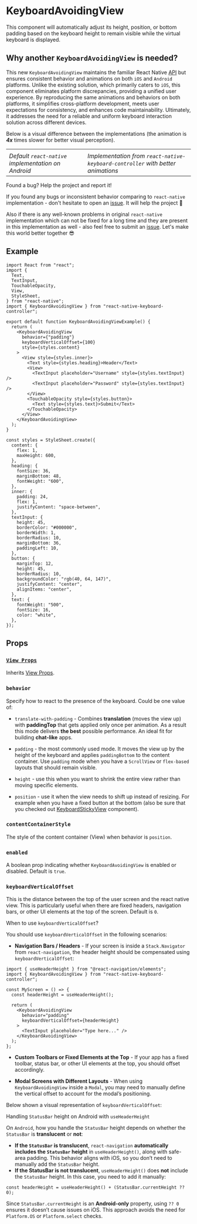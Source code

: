 # KeyboardAvoidingView

This component will automatically adjust its height, position, or bottom padding based on the keyboard height to remain visible while the virtual keyboard is displayed.

## Why another `KeyboardAvoidingView` is needed?[​](/react-native-keyboard-controller/pr-preview/pr-1150/docs/api/components/keyboard-avoiding-view.md#why-another-keyboardavoidingview-is-needed "Direct link to why-another-keyboardavoidingview-is-needed")

This new `KeyboardAvoidingView` maintains the familiar React Native [API](https://reactnative.dev/docs/keyboardavoidingview) but ensures consistent behavior and animations on both `iOS` and `Android` platforms. Unlike the existing solution, which primarily caters to `iOS`, this component eliminates platform discrepancies, providing a unified user experience. By reproducing the same animations and behaviors on both platforms, it simplifies cross-platform development, meets user expectations for consistency, and enhances code maintainability. Ultimately, it addresses the need for a reliable and uniform keyboard interaction solution across different devices.

Below is a visual difference between the implementations (the animation is ***4x*** times slower for better visual perception).

<!-- -->

|                                                    |                                                                                 |
| -------------------------------------------------- | ------------------------------------------------------------------------------- |
|                                                    |                                                                                 |
| *Default `react-native` implementation on Android* | *Implementation from `react-native-keyboard-controller` with better animations* |

Found a bug? Help the project and report it!

If you found any bugs or inconsistent behavior comparing to `react-native` implementation - don't hesitate to open an [issue](https://github.com/kirillzyusko/react-native-keyboard-controller/issues/new?assignees=kirillzyusko\&labels=bug\&template=bug_report.md\&title=). It will help the project 🙏

Also if there is any well-known problems in original `react-native` implementation which can not be fixed for a long time and they are present in this implementation as well - also feel free to submit an [issue](https://github.com/kirillzyusko/react-native-keyboard-controller/issues/new?assignees=kirillzyusko\&labels=bug\&template=bug_report.md\&title=). Let's make this world better together 😎

## Example[​](/react-native-keyboard-controller/pr-preview/pr-1150/docs/api/components/keyboard-avoiding-view.md#example "Direct link to Example")

```
import React from "react";
import {
  Text,
  TextInput,
  TouchableOpacity,
  View,
  StyleSheet,
} from "react-native";
import { KeyboardAvoidingView } from "react-native-keyboard-controller";

export default function KeyboardAvoidingViewExample() {
  return (
    <KeyboardAvoidingView
      behavior={"padding"}
      keyboardVerticalOffset={100}
      style={styles.content}
    >
      <View style={styles.inner}>
        <Text style={styles.heading}>Header</Text>
        <View>
          <TextInput placeholder="Username" style={styles.textInput} />
          <TextInput placeholder="Password" style={styles.textInput} />
        </View>
        <TouchableOpacity style={styles.button}>
          <Text style={styles.text}>Submit</Text>
        </TouchableOpacity>
      </View>
    </KeyboardAvoidingView>
  );
}

const styles = StyleSheet.create({
  content: {
    flex: 1,
    maxHeight: 600,
  },
  heading: {
    fontSize: 36,
    marginBottom: 48,
    fontWeight: "600",
  },
  inner: {
    padding: 24,
    flex: 1,
    justifyContent: "space-between",
  },
  textInput: {
    height: 45,
    borderColor: "#000000",
    borderWidth: 1,
    borderRadius: 10,
    marginBottom: 36,
    paddingLeft: 10,
  },
  button: {
    marginTop: 12,
    height: 45,
    borderRadius: 10,
    backgroundColor: "rgb(40, 64, 147)",
    justifyContent: "center",
    alignItems: "center",
  },
  text: {
    fontWeight: "500",
    fontSize: 16,
    color: "white",
  },
});
```

## Props[​](/react-native-keyboard-controller/pr-preview/pr-1150/docs/api/components/keyboard-avoiding-view.md#props "Direct link to Props")

### [`View Props`](https://reactnative.dev/docs/view#props)[​](/react-native-keyboard-controller/pr-preview/pr-1150/docs/api/components/keyboard-avoiding-view.md#view-props "Direct link to view-props")

Inherits [View Props](https://reactnative.dev/docs/view#props).

### `behavior`[​](/react-native-keyboard-controller/pr-preview/pr-1150/docs/api/components/keyboard-avoiding-view.md#behavior "Direct link to behavior")

Specify how to react to the presence of the keyboard. Could be one value of:

* `translate-with-padding` - Combines **translation** (moves the view up) with **paddingTop** that gets applied only once per animation. As a result this mode delivers **the best** possible performance. An ideal fit for building **chat-like** apps.

* `padding` - the most commonly used mode. It moves the view up by the height of the keyboard and applies `paddingBottom` to the content container. Use `padding` mode when you have a `ScrollView` or `flex-based` layouts that should remain visible.

* `height` - use this when you want to shrink the entire view rather than moving specific elements.

* `position` - use it when the view needs to shift up instead of resizing. For example when you have a fixed button at the bottom (also be sure that you checked out [KeyboardStickyView](/react-native-keyboard-controller/pr-preview/pr-1150/docs/api/components/keyboard-sticky-view.md) component).

### `contentContainerStyle`[​](/react-native-keyboard-controller/pr-preview/pr-1150/docs/api/components/keyboard-avoiding-view.md#contentcontainerstyle "Direct link to contentcontainerstyle")

The style of the content container (View) when behavior is `position`.

### `enabled`[​](/react-native-keyboard-controller/pr-preview/pr-1150/docs/api/components/keyboard-avoiding-view.md#enabled "Direct link to enabled")

A boolean prop indicating whether `KeyboardAvoidingView` is enabled or disabled. Default is `true`.

### `keyboardVerticalOffset`[​](/react-native-keyboard-controller/pr-preview/pr-1150/docs/api/components/keyboard-avoiding-view.md#keyboardverticaloffset "Direct link to keyboardverticaloffset")

This is the distance between the top of the user screen and the react native view. This is particularly useful when there are fixed headers, navigation bars, or other UI elements at the top of the screen. Default is `0`.

<!-- -->

When to use `keyboardVerticalOffset`?

You should use `keyboardVerticalOffset` in the following scenarios:

* **Navigation Bars / Headers** - If your screen is inside a `Stack.Navigator` from `react-navigation`, the header height should be compensated using `keyboardVerticalOffset`:

```
import { useHeaderHeight } from "@react-navigation/elements";
import { KeyboardAvoidingView } from "react-native-keyboard-controller";

const MyScreen = () => {
  const headerHeight = useHeaderHeight();

  return (
    <KeyboardAvoidingView
      behavior="padding"
      keyboardVerticalOffset={headerHeight}
    >
      <TextInput placeholder="Type here..." />
    </KeyboardAvoidingView>
  );
};
```

* **Custom Toolbars or Fixed Elements at the Top** - If your app has a fixed toolbar, status bar, or other UI elements at the top, you should offset accordingly.

* **Modal Screens with Different Layouts** - When using `KeyboardAvoidingView` inside a `Modal`, you may need to manually define the vertical offset to account for the modal’s positioning.

Below shown a visual representation of `keyboardVerticalOffset`:

Handling `StatusBar` height on Android with `useHeaderHeight`

On `Android`, how you handle the `StatusBar` height depends on whether the `StatusBar` is **translucent** or **not**:

* **If the `StatusBar` is translucent**, `react-navigation` **automatically includes the `StatusBar` height** in `useHeaderHeight()`, along with safe-area padding. This behavior aligns with iOS, so you don’t need to manually add the `StatusBar` height.
* **If the StatusBar is not translucent**, `useHeaderHeight()` does **not** include the `StatusBar` height. In this case, you need to add it manually:

```
const headerHeight = useHeaderHeight() + (StatusBar.currentHeight ?? 0);
```

Since `StatusBar.currentHeight` is an **Android-only** property, using `?? 0` ensures it doesn’t cause issues on iOS. This approach avoids the need for `Platform.OS` or `Platform.select` checks.
